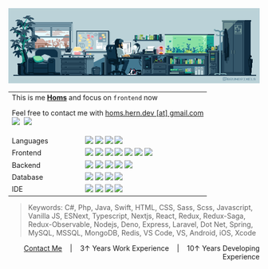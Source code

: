 <img src="profile.gif" />
<table>
<tr>
    <td colspan="2">
This is me <b><u>Homs</u></b> and focus on <code>frontend</code> now

Feel free to contact me with <u>homs.hern.dev [at] gmail.com</u>
\
<img src="https://img.shields.io/github/followers/homshern?color=gray" />&nbsp;
        <img src="https://komarev.com/ghpvc/?username=homshern&label=Views&color=gray" />
    </td>
</tr>
<tr>
    <td>Languages</td>
    <td>
        <img src="https://img.shields.io/badge/c%23-%23239120.svg?logo=c-sharp" />
        <img src="https://img.shields.io/badge/php-%23777BB4.svg?logo=php&logoColor=white" />
        <img src="https://img.shields.io/badge/java-%23ED8B00.svg?logo=java&logoColor=white" />
        <img src="https://img.shields.io/badge/swift-F54A2A?logo=swift&logoColor=white" />
    </td>
</tr>
<tr>
    <td>Frontend</td>
    <td>
        <img src="https://img.shields.io/badge/html5-%23E34F26.svg?logo=html5&logoColor=white" />
        <img src="https://img.shields.io/badge/css3-%231572B6.svg?logo=css3&logoColor=white" />
        <img src="https://img.shields.io/badge/SASS-hotpink.svg?logo=SASS&logoColor=white" />
        <img src="https://img.shields.io/badge/javascript-%23323330.svg?logo=javascript&logoColor=%23F7DF1E" />
        <img src="https://img.shields.io/badge/typescript-%23007ACC.svg?logo=typescript&logoColor=white" />
        <img src="https://img.shields.io/badge/react-%2320232a.svg?logo=react&logoColor=%2361DAFB" />
        <img src="https://img.shields.io/badge/Next-black?logo=next.js&logoColor=white" />
    </td>
</tr>
<tr>
    <td>Backend</td>
    <td>
        <img src="https://img.shields.io/badge/node.js-6DA55F?logo=node.js&logoColor=white" />
        <img src="https://img.shields.io/badge/deno%20js-000000?logo=deno&logoColor=white" />
        <img src="https://img.shields.io/badge/laravel-%23FF2D20.svg?logo=laravel&logoColor=white" />
        <img src="https://img.shields.io/badge/.NET-5C2D91?logo=.net&logoColor=white" />
        <img src="https://img.shields.io/badge/spring-%236DB33F.svg?style=logo=spring&logoColor=white" />
    </td>
</tr>
<tr>
    <td>Database</td>
    <td>
        <img src="https://img.shields.io/badge/mysql-%2300f.svg?logo=mysql&logoColor=white" />
        <img src="https://img.shields.io/badge/Microsoft%20SQL%20Sever-CC2927?logo=microsoft%20sql%20server&logoColor=white" />
        <img src="https://img.shields.io/badge/MongoDB-%234ea94b.svg?logo=mongodb&logoColor=white" />
        <img src="https://img.shields.io/badge/redis-%23DD0031.svg?logo=redis&logoColor=white" />
    </td>
</tr>
<tr>
    <td>IDE</td>
    <td>
        <img src="https://img.shields.io/badge/Visual%20Studio%20Code-0078d7.svg?logo=visual-studio-code&logoColor=white" />
        <img src="https://img.shields.io/badge/Visual%20Studio-5C2D91.svg?logo=visual-studio&logoColor=white" />
        <img src="https://img.shields.io/badge/Android%20Studio-3DDC84.svg?logo=android-studio&logoColor=white" />
        <img src="https://img.shields.io/badge/Xcode-007ACC?logo=Xcode&logoColor=white" />
    </td>
</tr>
</table>

> Keywords: C#, Php, Java, Swift, HTML, CSS, Sass, Scss, Javascript, Vanilla JS, ESNext, Typescript, Nextjs, React, Redux, Redux-Saga, Redux-Observable, Nodejs, Deno, Express, Laravel, Dot Net, Spring, MySQL, MSSQL, MongoDB, Redis, VS Code, VS, Android, iOS, Xcode

<p align="right"><a href="mailto:homs.hern.dev@gmail.com">Contact Me</a> &nbsp;&nbsp; | &nbsp;&nbsp; 3↑ Years Work Experience &nbsp;&nbsp; | &nbsp;&nbsp; 10↑ Years Developing Experience</p>